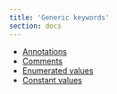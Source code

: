 ```yaml
---
title: 'Generic keywords'
section: docs
---
```


- [Annotations](../../understanding-json-schema/reference/annotations)
- [Comments](../../understanding-json-schema/reference/comments)
- [Enumerated values](../../understanding-json-schema/reference/enum)
- [Constant values](../../understanding-json-schema/reference/const)

